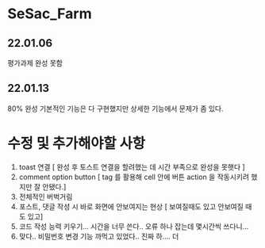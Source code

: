 # SeSac_Farm



## 22.01.06

평가과제 완성 못함


## 22.01.13

80% 완성 
기본적인 기능은 다 구현했지만 상세한 기능에서 문제가 좀 있다.


# 수정 및 추가해야할 사항

1. toast 연결  [ 완성 후 토스트 연결을 할려했는 데 시간 부족으로 완성을 못햇다 ]
2. comment option button [ tag 를 활용해 cell 안에 버튼 action 을 작동시키려 했지만 잘 안됐다.]
3. 전체적인 버벅거림
4. 포스트, 댓글 작성 시 바로 화면에 안보여지는 현상 [ 보여질때도 있고 안보여질 때도 있고]
5. 코드 작성 능력 키우기... 시간을 너무 쓴다.. 오류 하나 잡는데 몇시간씩 쓰다니...
6. 맞다.. 비밀번호 변경 기능 까먹고 있었다.. 진짜 하.... 더 

